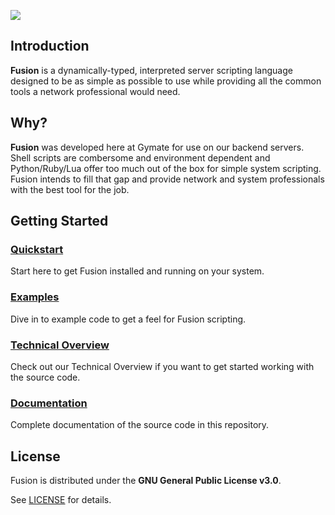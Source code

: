 ![](https://gymatemedia.s3.us-east-2.amazonaws.com/images/FusionBanner.png)

## Introduction

**Fusion** is a dynamically-typed, interpreted server scripting language designed to be as simple as possible to use while
providing
all the common tools a network professional would need.

## Why?

**Fusion** was developed here at Gymate for use on our backend servers. Shell scripts are combersome
and environment dependent and Python/Ruby/Lua offer too much out of the box for simple system scripting. Fusion intends to
fill that gap and provide network and system professionals with the best tool for the job.

## Getting Started

### [Quickstart](markdown/QUICKSTART.md)

Start here to get Fusion installed and running on your system.

### [Examples](markdown/EXAMPLES.md)

Dive in to example code to get a feel for Fusion scripting.

### [Technical Overview](markdown/OVERVIEW.md)

Check out our Technical Overview if you want to get started working
with the source code.

### [Documentation](https://opensource.gymate.io/Fusion)

Complete documentation of the source code in this repository.

## License

Fusion is distributed under the **GNU General Public License v3.0**.

See [LICENSE](LICENSE) for details.